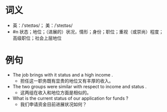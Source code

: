 # 词义
- 英：/ˈsteɪtəs/； 美：/ˈsteɪtəs/
- #n 状态；地位；（进展的）状况，情形；身份；职位；重视（或崇尚）程度；高级职位；社会上层地位
# 例句
- The job brings with it status and a high income .
	- 担任这一职务既有显贵的地位又有丰厚的收入。
- The two groups were similar with respect to income and status .
	- 这两组在收入和地位方面是相似的。
- What is the current status of our application for funds ?
	- 我们申请资金目前进展状况如何？
